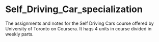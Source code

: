# Self_Driving_Car_specialization
The assignments and notes for the Self Driving Cars course offered by University of Toronto on Coursera.
It haqs 4 units in course divided in weekly parts.


